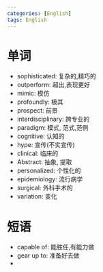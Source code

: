 ```yaml
---
categories: [English]
tags: English
---
```


# 单词

-   sophisticated: 复杂的,精巧的
-   outperform: 超出,表现更好
-   mimic: 模仿
-   profoundly: 极其
-   prospect: 前景
-   interdisciplinary: 跨专业的
-   paradigm: 模式, 范式,范例
-   cognitive: 认知的
-   hype: 宣传(不实宣传)
-   clinical: 临床的
-   Abstract: 抽象, 提取
-   personalized: 个性化的
-   epidemiology: 流行病学
-   surgical: 外科手术的
-   variation: 变化





# 短语

-   capable of: 能胜任,有能力做
-   gear up to: 准备好去做
-   